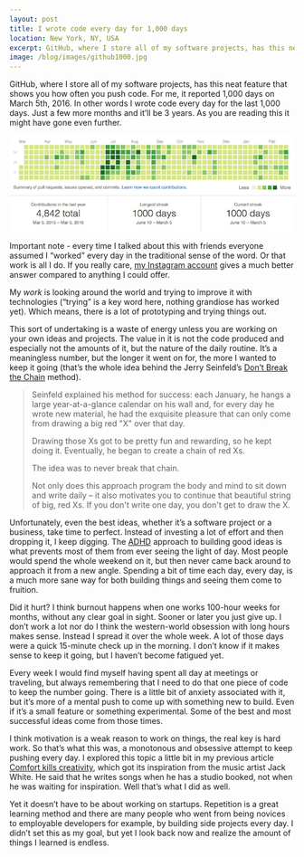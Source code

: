 ```yaml
---
layout: post
title: I wrote code every day for 1,000 days
location: New York, NY, USA
excerpt: GitHub, where I store all of my software projects, has this neat feature that shows you how often you push code. For me, it reported 1,000 days on March 5th, 2016. In other words I wrote code every day for the last 1,000 days. Just a few more months and it’ll be 3 years. As you are reading this it might have gone even further.
image: /blog/images/github1000.jpg
---
```


GitHub, where I store all of my software projects, has this neat feature that shows you how often you push code. For me, it reported 1,000 days on March 5th, 2016. In other words I wrote code every day for the last 1,000 days. Just a few more months and it’ll be 3 years. As you are reading this it might have gone even further.

<img src="/blog/images/github1000.jpg" alt="Github 1000 streak" class="fill" />

Important note - every time I talked about this with friends everyone assumed I “worked” every day in the traditional sense of the word. Or that work is all I do. If you really care, [my Instagram account](https://www.instagram.com/juokaz/) gives a much better answer compared to anything I could offer.

My *work* is looking around the world and trying to improve it with technologies (“trying” is a key word here, nothing grandiose has worked yet). Which means, there is a lot of prototyping and trying things out.

This sort of undertaking is a waste of energy unless you are working on your own ideas and projects. The value in it is not the code produced and especially not the amounts of it, but the nature of the daily routine. It’s a meaningless number, but the longer it went on for, the more I wanted to keep it going (that’s the whole idea behind the Jerry Seinfeld’s [Don’t Break the Chain](http://www.writersstore.com/dont-break-the-chain-jerry-seinfeld/) method).

> Seinfeld explained his method for success: each January, he hangs a large year-at-a-glance calendar on his wall and, for every day he wrote new material, he had the exquisite pleasure that can only come from drawing a big red "X" over that day.
>
> Drawing those Xs got to be pretty fun and rewarding, so he kept doing it. Eventually, he began to create a chain of red Xs.
>
> The idea was to never break that chain.
>
> Not only does this approach program the body and mind to sit down and write daily – it also motivates you to continue that beautiful string of big, red Xs. If you don't write one day, you don't get to draw the X.

Unfortunately, even the best ideas, whether it’s a software project or a business, take time to perfect. Instead of investing a lot of effort and then dropping it, I keep digging. The [ADHD](https://en.wikipedia.org/wiki/Attention_deficit_hyperactivity_disorder) approach to building good ideas is what prevents most of them from ever seeing the light of day. Most people would spend the whole weekend on it, but then never came back around to approach it from a new angle. Spending a bit of time each day, every day, is a much more sane way for both building things and seeing them come to fruition.

Did it hurt? I think burnout happens when one works 100-hour weeks for months, without any clear goal in sight. Sooner or later you just give up. I don’t work a lot nor do I think the western-world obsession with long hours makes sense. Instead I spread it over the whole week. A lot of those days were a quick 15-minute check up in the morning. I don’t know if it makes sense to keep it going, but I haven’t become fatigued yet.

Every week I would find myself having spent all day at meetings or traveling, but always remembering that I need to do that one piece of code to keep the number going. There is a little bit of anxiety associated with it, but it’s more of a mental push to come up with something new to build. Even if it’s a small feature or something experimental. Some of the best and most successful ideas come from those times.

I think motivation is a weak reason to work on things, the real key is hard work. So that’s what this was, a monotonous and obsessive attempt to keep pushing every day. I explored this topic a little bit in my previous article [Comfort kills creativity](/blog/comfort-kills-creativity.html), which got its inspiration from the music artist Jack White. He said that he writes songs when he has a studio booked, not when he was waiting for inspiration. Well that’s what I did as well.

Yet it doesn’t have to be about working on startups. Repetition is a great learning method and there are many people who went from being novices to employable developers for example, by building side projects every day. I didn’t set this as my goal, but yet I look back now and realize the amount of things I learned is endless.
